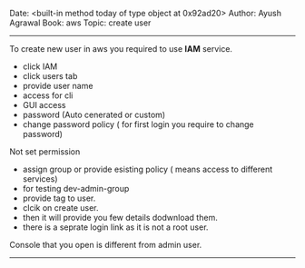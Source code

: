 Date: <built-in method today of type object at 0x92ad20>
Author: Ayush Agrawal
Book: aws
Topic: create user 


---

To create new user in aws you required to use __IAM__ service.

* click IAM 
* click users tab   
* provide user name   
* access for cli  
* GUI access  
* password (Auto cenerated or custom)
* change password policy ( for first login you require to change password)  


Not set permission   

* assign group or provide esisting policy ( means access to different services)   
* for testing dev-admin-group   
* provide tag to user.  
* clcik on create user.  
* then it will provide you few details dodwnload them.  
* there is a seprate login link as it is not a root user.  

Console that you open is different  from admin user.

----    




